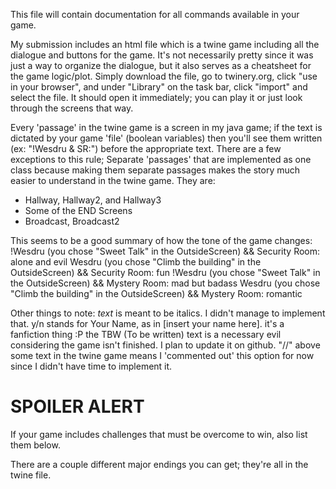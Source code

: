 This file will contain documentation for all commands available in your game.

My submission includes an html file which is a twine game including all the dialogue and buttons for the game. 
It's not necessarily pretty since it was just a way to organize the dialogue, but it also serves as a cheatsheet for the 
game logic/plot. Simply download the file, go to twinery.org, click "use in your browser", and under "Library" on the 
task bar, click "import" and select the file. It should open it immediately; you can play it or just look through the 
screens that way. 

Every 'passage' in the twine game is a screen in my java game; if the text is dictated by your game 
'file' (boolean variables) then you'll see them written (ex: "!Wesdru & SR:") before the appropriate text. 
There are a few exceptions to this rule; Separate 'passages' that are implemented as one class because making them separate 
passages makes the story much easier to understand in the twine game. 
They are:
- Hallway, Hallway2, and Hallway3
- Some of the END Screens
- Broadcast, Broadcast2

This seems to be a good summary of how the tone of the game changes:
!Wesdru (you chose "Sweet Talk" in the OutsideScreen) && Security Room: alone and evil
Wesdru (you chose "Climb the building" in the OutsideScreen) && Security Room: fun
!Wesdru (you chose "Sweet Talk" in the OutsideScreen) && Mystery Room: mad but badass
Wesdru (you chose "Climb the building" in the OutsideScreen) && Mystery Room: romantic

Other things to note:
*text* is meant to be italics. I didn't manage to implement that.
y/n stands for Your Name, as in [insert your name here]. it's a fanfiction thing :P 
the TBW (To be written) text is a necessary evil considering the game isn't finished. I plan to update it on github.
"//" above some text in the twine game means I 'commented out' this option for now since I didn't have time to implement it. 


# SPOILER ALERT
If your game includes challenges that must be overcome to win, also list them below.

There are a couple different major endings you can get; they're all in the twine file. 
